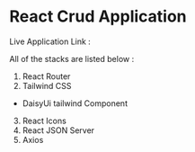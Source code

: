 # React Crud Application

Live Application Link :

All of the stacks are listed below :

1. React Router
2. Tailwind CSS

- DaisyUi tailwind Component

3. React Icons
4. React JSON Server
5. Axios
